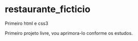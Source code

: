 # restaurante_ficticio
 Primeiro html e css3

Primeiro projeto livre, vou aprimora-lo conforme os estudos.
